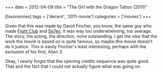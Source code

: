 +++
date = 2012-04-09
title = "The Girl with the Dragon Tattoo (2011)"

[taxonomies]
tags = ['decent', '2011-movie']
categories = ['movies']
+++

Given that this was made by David Fincher, you know, the same guy who
made [Fight Club] and [Se7en], it was way too underwhelming, too
average. The story, the acting, the direction, none outstanding. I get
the vibe that the work the movie is based on is quite famous, so maybe
this movie doesn\'t do it justice. This is easily Fincher\'s least
interesting, perhaps with the exclusion of his first, *Alien 3*.

Okay, I nearly forgot that the opening credits sequence was quite good.
That and the fact that I could not actually figure what was going on.

  [Fight Club]: http://movies.tshepang.net/fight-club-1999
  [Se7en]: http://movies.tshepang.net/se7en-1995
